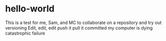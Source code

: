 # hello-world
This is a test for me, Sam, and MC to collaborate on a repository and try out versioning
Edit, edit, edit
push it
pull it
committed
my computer is dying
catastrophic failure
